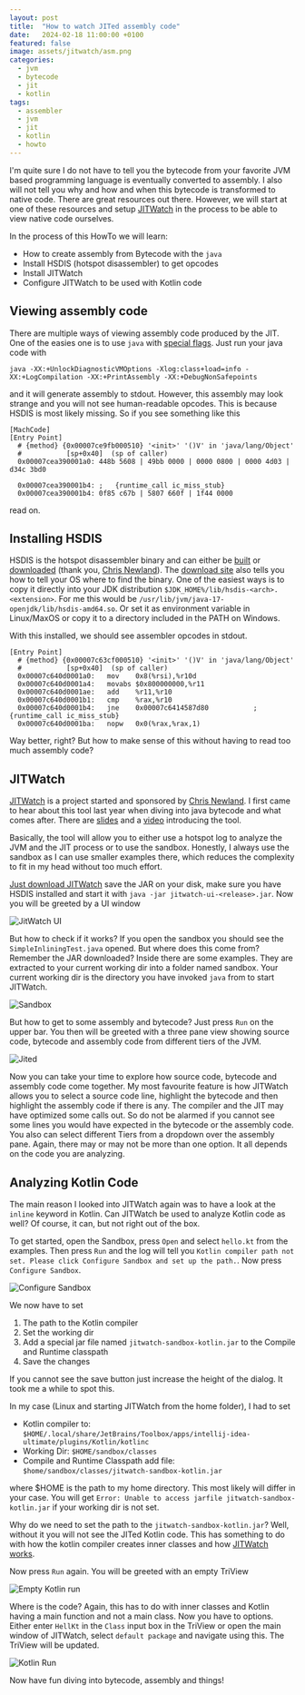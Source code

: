 ```yaml
---
layout: post
title:  "How to watch JITed assembly code"
date:   2024-02-18 11:00:00 +0100
featured: false
image: assets/jitwatch/asm.png
categories:
  - jvm
  - bytecode
  - jit
  - kotlin
tags:
  - assembler
  - jvm
  - jit
  - kotlin
  - howto
---
```


I'm quite sure I do not have to tell you the bytecode from your favorite JVM based programming language
is eventually converted to assembly. I also will not tell you why and how and when
this bytecode is transformed to native code. There are great resources out there. However, we will start at one
of these resources and setup [JITWatch](https://github.com/AdoptOpenJDK/jitwatch) in the process to be able to view native code ourselves.

In the process of this HowTo we will learn:

* How to create assembly from Bytecode with the `java`
* Install HSDIS (hotspot disassembler) to get opcodes
* Install JITWatch
* Configure JITWatch to be used with Kotlin code

## Viewing assembly code

There are multiple ways of viewing assembly code produced by the JIT. One of the easies one is to use `java` with
[special flags](https://github.com/AdoptOpenJDK/jitwatch/wiki/Instructions). Just run your java code with

```
java -XX:+UnlockDiagnosticVMOptions -Xlog:class+load=info -XX:+LogCompilation -XX:+PrintAssembly -XX:+DebugNonSafepoints 
``` 

and it will generate assembly to stdout. However, this assembly may look strange and you will not see human-readable
opcodes. This is because HSDIS is most likely missing. So if you see something like this

```
[MachCode]
[Entry Point]
  # {method} {0x00007ce9fb000510} '<init>' '()V' in 'java/lang/Object'
  #           [sp+0x40]  (sp of caller)
  0x00007cea390001a0: 448b 5608 | 49bb 0000 | 0000 0800 | 0000 4d03 | d34c 3bd0

  0x00007cea390001b4: ;   {runtime_call ic_miss_stub}
  0x00007cea390001b4: 0f85 c67b | 5807 660f | 1f44 0000
```

read on.

## Installing HSDIS

HSDIS is the hotspot disassembler binary and can either be [built](https://github.com/AdoptOpenJDK/jitwatch/wiki/Building-hsdis) or
[downloaded](https://chriswhocodes.com/hsdis/) (thank you, [Chris Newland](https://github.com/chriswhocodes)). The [download site](https://chriswhocodes.com/hsdis/)
also tells you how to tell your OS where to find the binary. One of the easiest ways is to copy it directly into your JDK distribution `$JDK_HOME%/lib/hsdis-<arch>.<extension>`.
For me this would be `/usr/lib/jvm/java-17-openjdk/lib/hsdis-amd64.so`. Or set it as environment variable in Linux/MaxOS or copy it to a directory included in the PATH on Windows.

With this installed, we should see assembler opcodes in stdout.

```
[Entry Point]
  # {method} {0x00007c63cf000510} '<init>' '()V' in 'java/lang/Object'
  #           [sp+0x40]  (sp of caller)
  0x00007c640d0001a0:   mov    0x8(%rsi),%r10d
  0x00007c640d0001a4:   movabs $0x800000000,%r11
  0x00007c640d0001ae:   add    %r11,%r10
  0x00007c640d0001b1:   cmp    %rax,%r10
  0x00007c640d0001b4:   jne    0x00007c6414587d80           ;   {runtime_call ic_miss_stub}
  0x00007c640d0001ba:   nopw   0x0(%rax,%rax,1)
```

Way better, right? But how to make sense of this without having to read too much assembly code?

## JITWatch

[JITWatch](https://github.com/AdoptOpenJDK/jitwatch) is a project started and sponsored by [Chris Newland](https://github.com/chriswhocodes).
I first came to hear about this tool last year when diving into java bytecode and what comes after. There are [slides](https://www.chrisnewland.com/images/jitwatch/HotSpot_Profiling_Using_JITWatch.pdf)
and a [video](https://youtu.be/p7ipmAa9_9E?feature=shared) introducing the tool.

Basically, the tool will allow you to either use a hotspot log to analyze the JVM and the JIT process or to use the sandbox. Honestly,
I always use the sandbox as I can use smaller examples there, which reduces the complexity to fit in my head without too much effort.

[Just download JITWatch](https://github.com/AdoptOpenJDK/jitwatch/releases) save the JAR on your disk, make sure you have HSDIS installed
and start it with `java -jar jitwatch-ui-<release>.jar`. Now you will be greeted by a UI window

![JitWatch UI](../assets/jitwatch/jitwatch.png)

But how to check if it works? If you open the sandbox you should see the `SimpleInliningTest.java` opened. But where does this come from?
Remember the JAR downloaded? Inside there are some examples. They are extracted to your current working dir into a folder named sandbox. 
Your current working dir is the directory you have invoked `java` from to start JITWatch.

![Sandbox](../assets/jitwatch/sandbox.png)

But how to get to some assembly and bytecode? Just press `Run` on the upper bar. You then will be greeted with a three pane view
showing source code, bytecode and assembly code from different tiers of the JVM.

![Jited](../assets/jitwatch/java-run.png)

Now you can take your time to explore how source code, bytecode and assembly code come together. My most favourite feature is
how JITWatch allows you to select a source code line, highlight the bytecode and then highlight the assembly code if there is
any. The compiler and the JIT may have optimized some calls out. So do not be alarmed if you cannot see some lines you would have
expected in the bytecode or the assembly code. You also can select different Tiers from a dropdown over the assembly pane. Again, there may
or may not be more than one option. It all depends on the code you are analyzing.

## Analyzing Kotlin Code

The main reason I looked into JITWatch again was to have a look at the `inline` keyword in Kotlin. Can JITWatch be used to 
analyze Kotlin code as well? Of course, it can, but not right out of the box.

To get started, open the Sandbox, press `Open` and select `hello.kt` from the examples. Then press `Run` and the log will
tell you `Kotlin compiler path not set. Please click Configure Sandbox and set up the path.`. Now press `Configure Sandbox`.

![Configure Sandbox](../assets/jitwatch/config-sandbox.png)

We now have to set

1. The path to the Kotlin compiler
2. Set the working dir
3. Add a special jar file named `jitwatch-sandbox-kotlin.jar` to the Compile and Runtime classpath
4. Save the changes

If you cannot see the save button just increase the height of the dialog. It took me a while to spot this.

In my case (Linux and starting JITWatch from the home folder), I had to set

* Kotlin compiler to: `$HOME/.local/share/JetBrains/Toolbox/apps/intellij-idea-ultimate/plugins/Kotlin/kotlinc`
* Working Dir: `$HOME/sandbox/classes` 
* Compile and Runtime Classpath add file: `$home/sandbox/classes/jitwatch-sandbox-kotlin.jar`

where $HOME is the path to my home directory. This most likely will differ in your case. You will get `Error: Unable to access jarfile jitwatch-sandbox-kotlin.jar`
if your working dir is not set.

Why do we need to set the path to the `jitwatch-sandbox-kotlin.jar`? Well, without it you will not see the JITed Kotlin code. This has something to do with
how the kotlin compiler creates inner classes and how [JITWatch works](https://groups.google.com/g/jitwatch/c/id_IoyTOxmQ).

Now press `Run` again. You will be greeted with an empty TriView

![Empty Kotlin run](../assets/jitwatch/emtpy-run.png)

Where is the code? Again, this has to do with inner classes and Kotlin having a main function and not a main class. Now you have to options.
Either enter `HellKt` in the `Class` input box in the TriView or open the main window of JITWatch, select `default package` and navigate using 
this. The TriView will be updated.

![Kotlin Run](../assets/jitwatch/kotlin-run.png)

Now have fun diving into bytecode, assembly and things!









